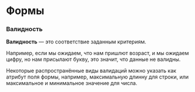 # Формы

### Валидность

**Валидность** — это соответствие заданным критериям. 

Например, если мы ожидаем, что нам пришлют возраст, и мы ожидаем цифру, но нам присылают букву, это значит, что данные не валидны.

Некоторые распространённые виды валидаций можно указать как атрибут поля формы, например, максимальную длинну для строки, или максимальное и минимальное значение для числа.